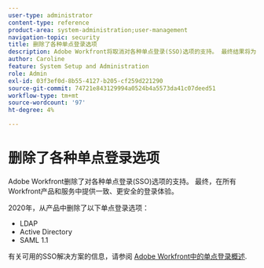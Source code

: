 ```yaml
---
user-type: administrator
content-type: reference
product-area: system-administration;user-management
navigation-topic: security
title: 删除了各种单点登录选项
description: Adobe Workfront将取消对各种单点登录(SSO)选项的支持。 最终结果将为所有Workfront产品和服务提供一致且更安全的登录体验。
author: Caroline
feature: System Setup and Administration
role: Admin
exl-id: 03f3ef0d-8b55-4127-b205-cf259d221290
source-git-commit: 74721e843129994a0524b4a5573da41c07deed51
workflow-type: tm+mt
source-wordcount: '97'
ht-degree: 4%

---
```


# 删除了各种单点登录选项

Adobe Workfront删除了对各种单点登录(SSO)选项的支持。 最终，在所有Workfront产品和服务中提供一致、更安全的登录体验。

2020年，从产品中删除了以下单点登录选项：

* LDAP
* Active Directory
* SAML 1.1

有关可用的SSO解决方案的信息，请参阅 [Adobe Workfront中的单点登录概述](../../add-users/single-sign-on/sso-in-workfront.md).
